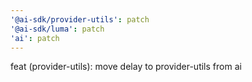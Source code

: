 ```yaml
---
'@ai-sdk/provider-utils': patch
'@ai-sdk/luma': patch
'ai': patch
---
```


feat (provider-utils): move delay to provider-utils from ai
